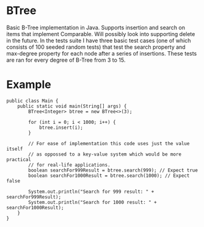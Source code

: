 # BTree
Basic B-Tree implementation in Java. Supports insertion and search on items that implement Comparable<T>. Will possibly look into supporting delete in the future.
In the tests suite I have three basic test cases (one of which consists of 100 seeded random tests) that test the search property and max-degree property for each node after a series of insertions. These tests are ran for every degree of B-Tree from 3 to 15.

# Example
```
public class Main {
    public static void main(String[] args) {
        BTree<Integer> btree = new BTree<>(3);

        for (int i = 0; i < 1000; i++) {
            btree.insert(i);
        }

        // For ease of implementation this code uses just the value itself
        // as oppossed to a key-value system which would be more practical
        // for real-life applications.
        boolean searchFor999Result = btree.search(999); // Expect true
        boolean searchFor1000Result = btree.search(1000); // Expect false

        System.out.println("Search for 999 result: " + searchFor999Result);
        System.out.println("Search for 1000 result: " + searchFor1000Result);
    }
}
```
